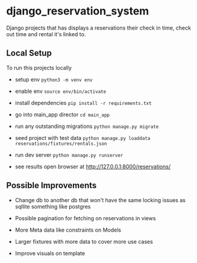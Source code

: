 # django_reservation_system

Django projects that has displays a reservations their check in time, check out time and rental it's linked to.


## Local Setup

To run this projects locally 

- setup env
    `python3 -m venv env`

- enable env
    `source env/bin/activate`

- install dependencies 
    `pip install -r requirements.txt`

- go into main_app director
    `cd main_app`

- run any outstanding migrations
    `python manage.py migrate`

- seed project with test data
    `python manage.py loaddata reservations/fixtures/rentals.json`

- run dev server
    `python manage.py runserver`

- see results
   open browser at http://127.0.0.1:8000/reservations/

## Possible Improvements

- Change db to another db that won't have the same locking issues as sqllite something like postgres

- Possible pagination for fetching on reservations in views

- More Meta data like constraints on Models

- Larger fixtures with more data to cover more use cases

- Improve visuals on template